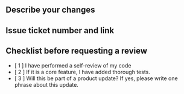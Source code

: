 ## Describe your changes

## Issue ticket number and link

## Checklist before requesting a review
- [ 1 ] I have performed a self-review of my code
- [ 2 ] If it is a core feature, I have added thorough tests.
- [ 3 ] Will this be part of a product update? If yes, please write one phrase about this update.
